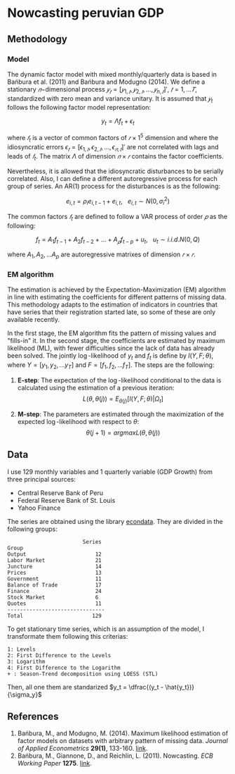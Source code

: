 # Nowcasting peruvian GDP

## Methodology
### Model
The dynamic factor model with mixed monthly/quarterly data is based in Bańbura et al. (2011) and Bańbura and Modugno (2014). We define a stationary $𝑛$−dimensional process $𝑦_𝑡 = [𝑦_{1,𝑡}, 𝑦_{2,𝑡}, ..., 𝑦_{n,𝑡}]', \ 𝑡 = 1, ... 𝑇$, standardized with zero mean and variance  unitary. It is assumed that $𝑦_t$ follows the following factor model representation:

$$ y_t = \Lambda f_t + ϵ_t $$

where $𝑓_t$ is a vector of common factors of $𝑟 × 1^5$ dimension and where the idiosyncratic errors $ϵ_𝑡 = [ϵ_{1,𝑡}, ϵ_{2,𝑡}, ..., ϵ_{𝑛,𝑡}]'$ are not correlated with lags and leads of $𝑓_t$. The matrix $\Lambda$ ​​of dimension $𝑛 × 𝑟$ contains the factor coefficients.

Nevertheless, it is allowed that the idiosyncratic disturbances to be serially correlated. Also, I can define a different autoregressive process for each group of series. An AR(1) process for the disturbances is as the following:

$$e_{i,t} = \rho_i e_{i,t-1} + e_{i,t}, \ \ \ e_{i,t} \sim N(0,\sigma^2_i) $$

The common factors $𝑓_t$ are defined to follow a VAR process of order $𝑝$ as the following:

$$ f_t = A_1 f_{t-1} + A_2 f_{t-2} + ... + A_𝑝 f_{t-p} + u_t, \ \ \ u_t \sim i.i.d. N(0, Q) $$

where $A_1, A_2, ... A_p$ are autoregressive matrixes of dimension $𝑟 × 𝑟$.

### EM algorithm
The estimation is achieved by the Expectation-Maximization (EM) algorithm in line with estimating the coefficients for different patterns of missing data. This methodology adapts to the estimation of indicators in countries that have series that their registration started late, so some of these are only available recently. 

In the first stage, the EM algorithm fits the pattern of missing values ​​and "fills-in" it. In the second stage, the coefficients are estimated by maximum likelihood (ML), with fewer difficulties since the lack of data has already been solved. The jointly $\log$-likelihood of $y_t$ and $f_t$ is define by $l(Y, F; \theta)$, where $Y=[y_1, y_2, ... y_T]$ and $F=[f_1, f_2, ... f_T]$. The steps are the following:
1. **E-step**: The expectation of the $\log$-likelihood conditional to the data is calculated using the estimation of a previous iteration: 
$$L(\theta, \theta(j)) = E_{\theta(j)} [l(Y, F; \theta)|\Omega_t]$$

2. **M-step**: The parameters are estimated through the maximization of the expected $\log$-likelihood with respect to $\theta$:
$$\theta(j+1) = arg max L(\theta, \theta(j))$$


## Data
I use 129 monthly variables and 1 quarterly variable (GDP Growth) from three principal sources:
- Central Reserve Bank of Peru
- Federal Reserve Bank of St. Louis
- Yahoo Finance

The series are obtained using the library [econdata](https://github.com/mauricioalvaradoo/econdata). They are divided in the following groups:
```
                        Series
Group                         
Output                      12
Labor Market                21
Juncture                    14
Prices                      13
Government                  11
Balance of Trade            17
Finance                     24
Stock Market                6
Quotes                      11
-------------------------------
Total                      129
```

To get stationary time series, which is an assumption of the model, I transformate them following this criterias:

```
1: Levels
2: First Difference to the Levels
3: Logarithm
4: First Difference to the Logarithm
+ : Season-Trend decomposition using LOESS (STL)
```

Then, all one them are standarized $y_t = \dfrac{(y_t - \hat{y_t})}{\sigma_y}$


## References
1. Bańbura, M., and Modugno, M. (2014). Maximum likelihood estimation of factor models on datasets with arbitrary pattern of missing data. _Journal of Applied Econometrics_ **29(1)**, 133-160. [link](https://onlinelibrary.wiley.com/doi/abs/10.1002/jae.2306?casa_token=tX0xS_49OXcAAAAA%3Aocw-egTRztTVg643NCHRCQUs_OGCPMTS78Qds4gk2nN6ViFjOMZYSDVip-0eeDwQCpvaTOTqjof5_wKI).
2. Bańbura, M., Giannone, D., and Reichlin, L. (2011). Nowcasting. _ECB Working Paper_ **1275**. [link](https://papers.ssrn.com/sol3/papers.cfm?abstract_id=1717887).
